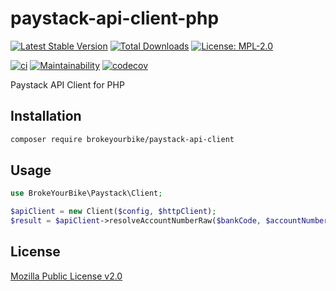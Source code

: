 # paystack-api-client-php

[![Latest Stable Version](https://img.shields.io/github/v/release/brokeyourbike/paystack-api-client-php)](https://github.com/brokeyourbike/paystack-api-client-php/releases)
[![Total Downloads](https://poser.pugx.org/brokeyourbike/paystack-api-client-php/downloads)](https://packagist.org/packages/brokeyourbike/paystack-api-client-php)
[![License: MPL-2.0](https://img.shields.io/badge/license-MPL--2.0-purple.svg)](https://github.com/brokeyourbike/paystack-api-client-php/blob/main/LICENSE)

[![ci](https://github.com/brokeyourbike/paystack-api-client-php/actions/workflows/ci.yml/badge.svg)](https://github.com/brokeyourbike/paystack-api-client-php/actions/workflows/ci.yml)
[![Maintainability](https://api.codeclimate.com/v1/badges/6d4d37fd39c2209fbe2b/maintainability)](https://codeclimate.com/github/brokeyourbike/paystack-api-client-php/maintainability)
[![codecov](https://codecov.io/gh/brokeyourbike/paystack-api-client-php/branch/main/graph/badge.svg?token=ImcgnxzGfc)](https://codecov.io/gh/brokeyourbike/paystack-api-client-php)

Paystack API Client for PHP

## Installation

```bash
composer require brokeyourbike/paystack-api-client
```

## Usage

```php
use BrokeYourBike\Paystack\Client;

$apiClient = new Client($config, $httpClient);
$result = $apiClient->resolveAccountNumberRaw($bankCode, $accountNumber);
```

## License
[Mozilla Public License v2.0](https://github.com/brokeyourbike/paystack-api-client-php/blob/main/LICENSE)
